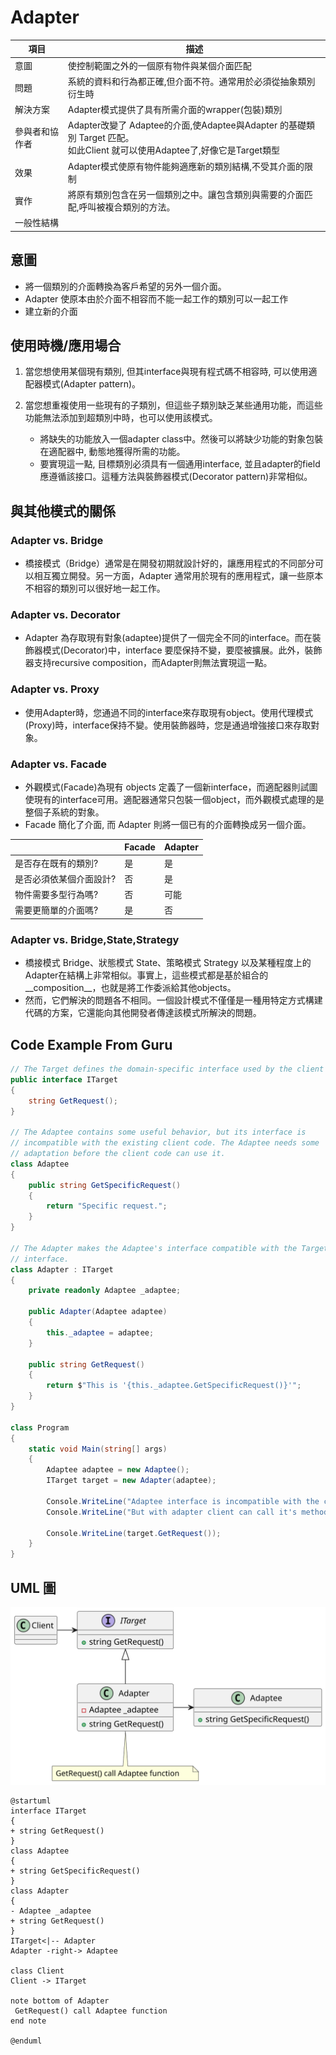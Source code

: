 # Adapter

| 項目      | 描述 |
| -------- | ------- |
| 意圖 | 使控制範圍之外的一個原有物件與某個介面匹配 |
| 問題        | 系統的資料和行為都正確,但介面不符。通常用於必須從抽象類別衍生時 |
| 解決方案      | Adapter模式提供了具有所需介面的wrapper(包裝)類別 | 
| 參與者和協作者 | Adapter改變了 Adaptee的介面,使Adaptee與Adapter 的基礎類別 Target 匹配。<br/> 如此Client 就可以使用Adaptee了,好像它是Target類型 |  
| 效果         | Adapter模式使原有物件能夠適應新的類別結構,不受其介面的限制 | 
| 實作         | 將原有類別包含在另一個類別之中。讓包含類別與需要的介面匹配,呼叫被複合類別的方法。 | 
| 一般性結構    |  |

## 意圖

- 將一個類別的介面轉換為客戶希望的另外一個介面。
- Adapter 使原本由於介面不相容而不能一起工作的類別可以一起工作
- 建立新的介面

## 使用時機/應用場合

1. 當您想使用某個現有類別, 但其interface與現有程式碼不相容時, 可以使用適配器模式(Adapter pattern)。

2. 當您想重複使用一些現有的子類別，但這些子類別缺乏某些通用功能，而這些功能無法添加到超類別中時，也可以使用該模式。
    - 將缺失的功能放入一個adapter class中。然後可以將缺少功能的對象包裝在適配器中, 動態地獲得所需的功能。
    - 要實現這一點, 目標類別必須具有一個通用interface, 並且adapter的field應遵循該接口。這種方法與裝飾器模式(Decorator pattern)非常相似。

## 與其他模式的關係

### Adapter vs. Bridge

- 橋接模式（Bridge）通常是在開發初期就設計好的，讓應用程式的不同部分可以相互獨立開發。另一方面，Adapter 通常用於現有的應用程式，讓一些原本不相容的類別可以很好地一起工作。

### Adapter vs. Decorator

- Adapter 為存取現有對象(adaptee)提供了一個完全不同的interface。而在裝飾器模式(Decorator)中，interface 要麼保持不變，要麼被擴展。此外，裝飾器支持recursive composition，而Adapter則無法實現這一點。

### Adapter vs. Proxy

- 使用Adapter時，您通過不同的interface來存取現有object。使用代理模式(Proxy)時，interface保持不變。使用裝飾器時，您是通過增強接口來存取對象。

### Adapter vs. Facade

- 外觀模式(Facade)為現有 objects 定義了一個新interface，而適配器則試圖使現有的interface可用。適配器通常只包裝一個object，而外觀模式處理的是整個子系統的對象。
- Facade 簡化了介面, 而 Adapter 則將一個已有的介面轉換成另一個介面。

|       | Facade | Adapter |
| -------- | ------- | ------|
| 是否存在既有的類別?  |是 | 是 |
| 是否必須依某個介面設計? | 否 | 是 |
| 物件需要多型行為嗎? | 否 | 可能 | 
| 需要更簡單的介面嗎? | 是 | 否 |


### Adapter vs. Bridge,State,Strategy

- 橋接模式 Bridge、狀態模式 State、策略模式 Strategy 以及某種程度上的Adapter在結構上非常相似。事實上，這些模式都是基於組合的__composition__，也就是將工作委派給其他objects。
- 然而，它們解決的問題各不相同。一個設計模式不僅僅是一種用特定方式構建代碼的方案，它還能向其他開發者傳達該模式所解決的問題。

## Code Example From Guru

```csharp
// The Target defines the domain-specific interface used by the client code.
public interface ITarget
{
    string GetRequest();
}

// The Adaptee contains some useful behavior, but its interface is
// incompatible with the existing client code. The Adaptee needs some
// adaptation before the client code can use it.
class Adaptee
{
    public string GetSpecificRequest()
    {
        return "Specific request.";
    }
}

// The Adapter makes the Adaptee's interface compatible with the Target's
// interface.
class Adapter : ITarget
{
    private readonly Adaptee _adaptee;

    public Adapter(Adaptee adaptee)
    {
        this._adaptee = adaptee;
    }

    public string GetRequest()
    {
        return $"This is '{this._adaptee.GetSpecificRequest()}'";
    }
}

class Program
{
    static void Main(string[] args)
    {
        Adaptee adaptee = new Adaptee();
        ITarget target = new Adapter(adaptee);

        Console.WriteLine("Adaptee interface is incompatible with the client.");
        Console.WriteLine("But with adapter client can call it's method.");

        Console.WriteLine(target.GetRequest());
    }
}
```

## UML 圖

![Adapter Pattern](../resources/UML_Adapter.svg)

```
@startuml
interface ITarget
{
+ string GetRequest()
}
class Adaptee
{
+ string GetSpecificRequest()
}
class Adapter
{
- Adaptee _adaptee
+ string GetRequest()
}
ITarget<|-- Adapter
Adapter -right-> Adaptee

class Client
Client -> ITarget

note bottom of Adapter
 GetRequest() call Adaptee function
end note

@enduml

```
